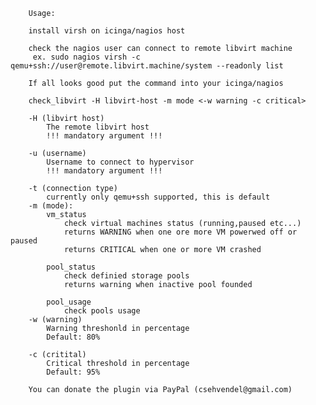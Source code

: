 		Usage:
		
		install virsh on icinga/nagios host
		
		check the nagios user can connect to remote libvirt machine
		 ex. sudo nagios virsh -c qemu+ssh://user@remote.libvirt.machine/system --readonly list
		
		If all looks good put the command into your icinga/nagios
		
		check_libvirt -H libvirt-host -m mode <-w warning -c critical>
		
		-H (libvirt host)
			The remote libvirt host
			!!! mandatory argument !!!
		
		-u (username)
			Username to connect to hypervisor
			!!! mandatory argument !!!
		
		-t (connection type)
			currently only qemu+ssh supported, this is default 	
		-m (mode):
			vm_status
				check virtual machines status (running,paused etc...)
				returns WARNING when one ore more VM powerwed off or paused
				returns CRITICAL when one or more VM crashed
		
			pool_status
				check definied storage pools
				returns warning when inactive pool founded
		
			pool_usage
				check pools usage
		-w (warning)
			Warning threshonld in percentage
			Default: 80%
		
		-c (critital)
			Critical threshold in percentage
			Default: 95%
		
		You can donate the plugin via PayPal (csehvendel@gmail.com)
